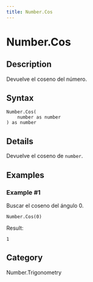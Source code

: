 ```yaml
---
title: Number.Cos
---
```


# Number.Cos


## Description

Devuelve el coseno del número.


## Syntax

```powerquery
Number.Cos(
    number as number
) as number
```


## Details

Devuelve el coseno de <code>number</code>.


## Examples

### Example #1 
Buscar el coseno del ángulo 0.
```powerquery
Number.Cos(0)
```

Result: 
```powerquery
1
```




## Category
Number.Trigonometry
